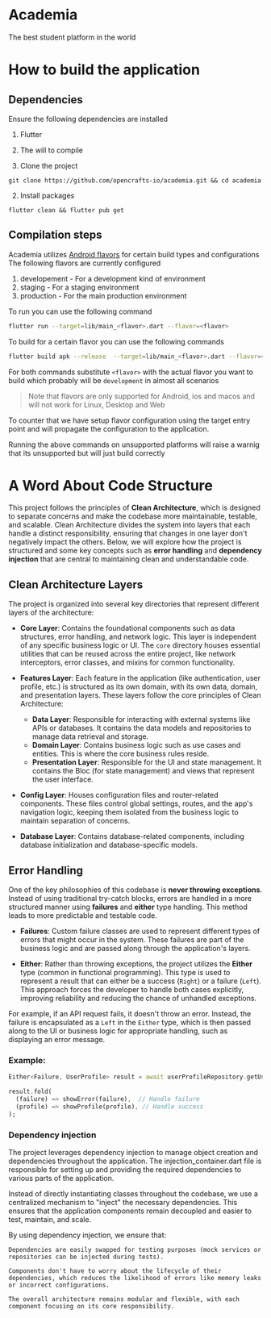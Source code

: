 # Academia

The best student platform in the world

# How to build the application

## Dependencies
Ensure the following dependencies are installed
1. Flutter
2. The will to compile


1. Clone the project

```
git clone https://github.com/opencrafts-io/academia.git && cd academia
```

2. Install packages

```
flutter clean && flutter pub get
```

## Compilation steps

Academia utilizes [Android flavors](https://developer.android.com/build/build-variants) for certain build types and configurations
The following flavors are currently configured

1. developement - For a development kind of environment
2. staging - For a staging environment
3. production - For the main production environment

To run you can use the following command

```bash
flutter run --target=lib/main_<flavor>.dart --flavor=<flavor>
```

To build for a certain flavor you can use the following commands

```bash
flutter build apk --release  --target=lib/main_<flavor>.dart --flavor=<flavor>
```

For both commands substitute `<flavor>` with the actual flavor you want to build which probably will be `development`
in almost all scenarios

> Note that flavors are only supported for Android, ios and macos and will not work for Linux, Desktop and Web

To counter that we have setup flavor configuration using the target entry point and will propagate the configuration
to the application. 

 Running the above commands on unsupported platforms will raise a warnig that its unsupported but will just build correctly



#  A Word About Code Structure

This project follows the principles of **Clean Architecture**, which is designed to separate concerns and make the codebase more maintainable, testable, and scalable. Clean Architecture divides the system into layers that each handle a distinct responsibility, ensuring that changes in one layer don't negatively impact the others. Below, we will explore how the project is structured and some key concepts such as **error handling** and **dependency injection** that are central to maintaining clean and understandable code.

## Clean Architecture Layers

The project is organized into several key directories that represent different layers of the architecture:

- **Core Layer**: Contains the foundational components such as data structures, error handling, and network logic. This layer is independent of any specific business logic or UI. The `core` directory houses essential utilities that can be reused across the entire project, like network interceptors, error classes, and mixins for common functionality.
  
- **Features Layer**: Each feature in the application (like authentication, user profile, etc.) is structured as its own domain, with its own data, domain, and presentation layers. These layers follow the core principles of Clean Architecture:
    - **Data Layer**: Responsible for interacting with external systems like APIs or databases. It contains the data models and repositories to manage data retrieval and storage.
    - **Domain Layer**: Contains business logic such as use cases and entities. This is where the core business rules reside.
    - **Presentation Layer**: Responsible for the UI and state management. It contains the Bloc (for state management) and views that represent the user interface.

- **Config Layer**: Houses configuration files and router-related components. These files control global settings, routes, and the app's navigation logic, keeping them isolated from the business logic to maintain separation of concerns.

- **Database Layer**: Contains database-related components, including database initialization and database-specific models.

## Error Handling

One of the key philosophies of this codebase is **never throwing exceptions**. Instead of using traditional try-catch blocks, errors are handled in a more structured manner using **failures** and **either** type handling. This method leads to more predictable and testable code.

- **Failures**: Custom failure classes are used to represent different types of errors that might occur in the system. These failures are part of the business logic and are passed along through the application's layers.

- **Either**: Rather than throwing exceptions, the project utilizes the **Either** type (common in functional programming). This type is used to represent a result that can either be a success (`Right`) or a failure (`Left`). This approach forces the developer to handle both cases explicitly, improving reliability and reducing the chance of unhandled exceptions.

For example, if an API request fails, it doesn't throw an error. Instead, the failure is encapsulated as a `Left` in the `Either` type, which is then passed along to the UI or business logic for appropriate handling, such as displaying an error message.

### Example:
```dart
Either<Failure, UserProfile> result = await userProfileRepository.getUserProfile();

result.fold(
  (failure) => showError(failure),  // Handle failure
  (profile) => showProfile(profile), // Handle success
);
```

### Dependency injection
The project leverages dependency injection to manage object creation and dependencies throughout the application. The injection_container.dart file is responsible for setting up and providing the required dependencies to various parts of the application.

Instead of directly instantiating classes throughout the codebase, we use a centralized mechanism to "inject" the necessary dependencies. This ensures that the application components remain decoupled and easier to test, maintain, and scale.

By using dependency injection, we ensure that:

    Dependencies are easily swapped for testing purposes (mock services or repositories can be injected during tests).

    Components don't have to worry about the lifecycle of their dependencies, which reduces the likelihood of errors like memory leaks or incorrect configurations.

    The overall architecture remains modular and flexible, with each component focusing on its core responsibility.

